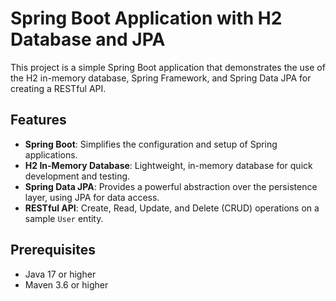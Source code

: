# Spring Boot Application with H2 Database and JPA

This project is a simple Spring Boot application that demonstrates the use of the H2 in-memory database, Spring Framework, and Spring Data JPA for creating a RESTful API.

## Features

- **Spring Boot**: Simplifies the configuration and setup of Spring applications.
- **H2 In-Memory Database**: Lightweight, in-memory database for quick development and testing.
- **Spring Data JPA**: Provides a powerful abstraction over the persistence layer, using JPA for data access.
- **RESTful API**: Create, Read, Update, and Delete (CRUD) operations on a sample `User` entity.

## Prerequisites

- Java 17 or higher
- Maven 3.6 or higher
